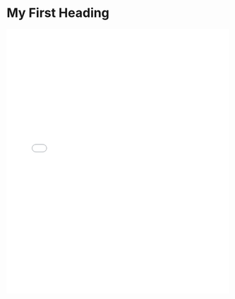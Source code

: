 
<!DOCTYPE html>
<html>
<body>

<h1>My First Heading</h1>
<iframe src='PratikSathe.github.io/Compactly supported orthonormal basis for strictly local projectors.pptx]' width='100%' height='600px' frameborder='0'>
  
 
<p>My first paragraph.</p>

</body>
</html>
